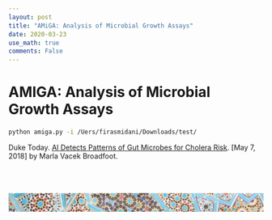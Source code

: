 ```yaml
---
layout: post
title: "AMiGA: Analysis of Microbial Growth Assays"
date: 2020-03-23
use_math: true
comments: False
---
```


# AMIGA: **A**nalysis of **Mi**crobial **G**rowth **A**ssays



```zsh
python amiga.py -i /Uers/firasmidani/Downloads/test/
```

Duke Today. <a href="https://today.duke.edu/2018/05/ai-detects-patterns-gut-microbes-cholera-risk">AI Detects Patterns of Gut Microbes for Cholera Risk</a>. \[May 7, 2018] by Marla Vacek Broadfoot. 


<br><br><br>
![footer_banner](/assets/img/mosaic_footer.png)
